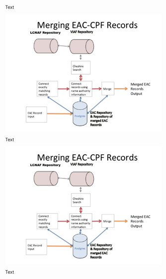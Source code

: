 
Text

![SNAC web app API data flow](images/image01.jpg)

Text

![test other image](images/image01.jpg)

Text

